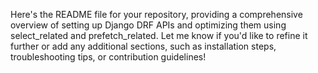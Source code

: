 Here's the README file for your repository, providing a comprehensive overview of setting up Django DRF APIs and optimizing them using select_related and prefetch_related. Let me know if you'd like to refine it further or add any additional sections, such as installation steps, troubleshooting tips, or contribution guidelines!
